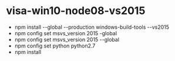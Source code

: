 # visa-win10-node08-vs2015

 - npm install --global --production windows-build-tools --vs2015
 - npm config set msvs_version 2015 -global
 - npm config set msvs_version 2015 --global
 - npm config set python python2.7
 - npm install
